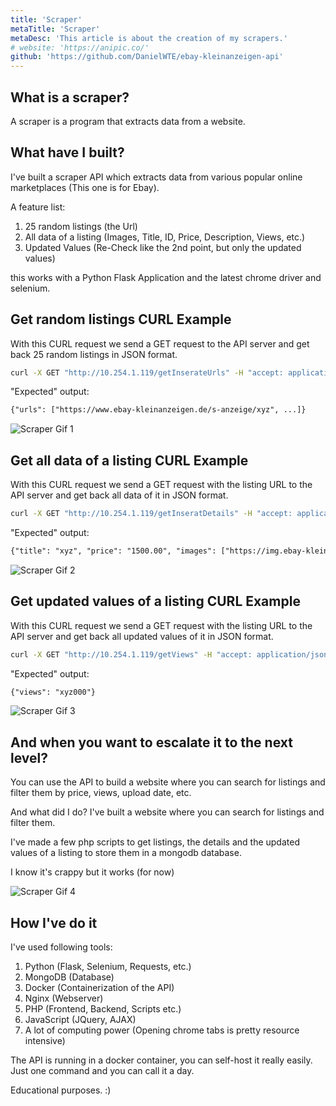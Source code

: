 ```yaml
---
title: 'Scraper'
metaTitle: 'Scraper'
metaDesc: 'This article is about the creation of my scrapers.'
# website: 'https://anipic.co/'
github: 'https://github.com/DanielWTE/ebay-kleinanzeigen-api'
---
```


## What is a scraper?
A scraper is a program that extracts data from a website.

## What have I built?
I've built a scraper API which extracts data from various popular online marketplaces (This one is for Ebay).

A feature list:
1. 25 random listings (the Url)
2. All data of a listing (Images, Title, ID, Price, Description, Views, etc.)
3. Updated Values (Re-Check like the 2nd point, but only the updated values)

this works with a Python Flask Application and the latest chrome driver and selenium.

## Get random listings CURL Example

With this CURL request we send a GET request to the API server and get back 25 random listings in JSON format.

```bash
curl -X GET "http://10.254.1.119/getInserateUrls" -H "accept: application/json"
```

"Expected" output:

```txt
{"urls": ["https://www.ebay-kleinanzeigen.de/s-anzeige/xyz", ...]}
```

![Scraper Gif 1](../scraper1Gif.gif)

## Get all data of a listing CURL Example

With this CURL request we send a GET request with the listing URL to the API server and get back all data of it in JSON format.

```bash
curl -X GET "http://10.254.1.119/getInseratDetails" -H "accept: application/json" -H "url: https://www.ebay-kleinanzeigen.de/s-anzeige/xyz"
```

"Expected" output:

```txt
{"title": "xyz", "price": "1500.00", "images": ["https://img.ebay-kleinanzeigen.de/api/v1/prod-ads/images/81/xyz"], "tags": ["Kleinanzeigen Berlin", "Elektronik", "Handy & Telefon"], "views": "0", "description": "xyz", "uploadDate": "18.02.2023", "adId": "058195681"}
```

![Scraper Gif 2](../scraper2Gif.gif)

## Get updated values of a listing CURL Example

With this CURL request we send a GET request with the listing URL to the API server and get back all updated values of it in JSON format.

```bash
curl -X GET "http://10.254.1.119/getViews" -H "accept: application/json" -H "url: https://www.ebay-kleinanzeigen.de/s-anzeige/xyz"
```

"Expected" output:

```txt
{"views": "xyz000"}
```

![Scraper Gif 3](../scraper3Gif.gif)

## And when you want to escalate it to the next level?

You can use the API to build a website where you can search for listings and filter them by price, views, upload date, etc.

And what did I do? I've built a website where you can search for listings and filter them.

I've made a few php scripts to get listings, the details and the updated values of a listing to store them in a mongodb database.

I know it's crappy but it works (for now)

![Scraper Gif 4](../scraper4Gif.gif)

## How I've do it
I've used following tools:
1. Python (Flask, Selenium, Requests, etc.)
2. MongoDB (Database)
3. Docker (Containerization of the API)
4. Nginx (Webserver)
5. PHP (Frontend, Backend, Scripts etc.)
6. JavaScript (JQuery, AJAX)
7. A lot of computing power (Opening chrome tabs is pretty resource intensive)

The API is running in a docker container, you can self-host it really easily.
Just one command and you can call it a day.

Educational purposes. :)
